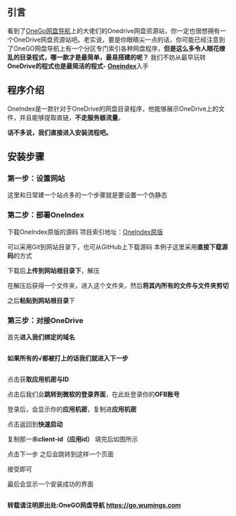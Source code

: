 <p><img src="https://ftp.bmp.ovh/imgs/2020/05/f02f2b6c3744611a.jpg" alt="" /></p>
<h2>引言</h2>
<p>看到了<a href="http://go.wumings.com" title="OneGo网盘导航">OneGo网盘导航</a>上的大佬们的Onedrive网盘资源站，你一定也很想拥有一个OneDrive网盘资源站吧。老实说，要是你眼睛尖一点的话，你可能已经注意到了OneGO网盘导航上有一个分区专门索引各种网盘程序，<strong>但是这么多令人眼花缭乱的目录程式，哪一款才是最简单，最易搭建的呢？</strong>
我们不妨从最早玩转<strong>OneDrive的程式也是最简洁的程式-</strong> <strong><a href="http://go.wumings.com/sites/840.html" title="Oneindex">Oneindex</a></strong>入手</p>
<h2>程序介绍</h2>
<p>OneIndex是一款针对于OneDrive的网盘目录程序，他能够展示OneDrive上的文件，并且能够提取直链，<strong>不走服务器流量</strong>。</p>
<p><strong>话不多说，我们直接进入安装流程吧。</strong></p>
<h2>安装步骤</h2>
<h3>第一步：设置网站</h3>
<p>这里和日常建一个站点多的一个步骤就是要设置一个伪静态</p>
<h3>第二步：部署OneIndex</h3>
<p>下载OneIndex原版的源码
项目索引地址：<a href="https://go.wumings.com/sites/840.html" title="OneIndex原版">OneIndex原版</a></p>
<p>可以采用Git到网站目录下，也可从GitHub上下载源码
本例子这里采用<strong>直接下载源码</strong>的方式
<img src="https://wx1.sbimg.cn/2020/05/03/2005031751_1.png" alt="" /></p>
<p>下载后<strong>上传到网站根目录下</strong>，解压
<img src="https://wx2.sbimg.cn/2020/05/03/2005031754_2.png" alt="" /></p>
<p>在解压后获得一个文件夹，进入这个文件夹，然后<strong>将其内所有的文件与文件夹剪切</strong>
<img src="https://wx1.sbimg.cn/2020/05/03/2005031757_3.png" alt="" /></p>
<p>之后<strong>粘贴到网站根目录</strong>下
<img src="https://wx2.sbimg.cn/2020/05/03/2005031759_4.png" alt="" /></p>
<h3>第三步：对接OneDrive</h3>
<p>首先<strong>进入我们绑定的域名</strong></p>
<p><img src="https://wx1.sbimg.cn/2020/05/03/2005031807_5.png" alt="" /></p>
<p><strong>如果所有的√都被打上的话我们就进入下一步</strong></p>
<p><img src="https://wx2.sbimg.cn/2020/05/03/2005031809_6.png" alt="" /></p>
<p>点击获<strong>取应用机密与ID</strong>
<img src="https://wx1.sbimg.cn/2020/05/03/2005031811_7.png" alt="" /></p>
<p>点击后我们会<strong>跳转到微软的登录界面</strong>，在此处登录你的<strong>OFB账号</strong>
<img src="https://s1.ax1x.com/2020/05/03/YS5u9S.png" alt="" /></p>
<p>登录后，会显示你的<strong>应用机密</strong>，复制进<strong>应用机密</strong>
<img src="https://wx1.sbimg.cn/2020/05/03/2005031819_10.png" alt="" /></p>
<p>点击返回到<strong>快速启动</strong>
<img src="https://s1.ax1x.com/2020/05/03/YSTAB9.png" alt="" /></p>
<p>复制那一串<strong>client-id（应用id）</strong>
填完后如图所示
<img src="https://s1.ax1x.com/2020/05/03/YSTU9f.png" alt="" /></p>
<p>点击下一步
之后会跳转到这样一个页面
<img src="https://s1.ax1x.com/2020/05/03/YS7Jr4.png" alt="" /></p>
<p>接受即可</p>
<p>最后会显示一个安装成功的界面</p>
<p><img src="https://s1.ax1x.com/2020/05/03/YSOO2t.png" alt="" /></p>
<p><strong>转载请注明原出处:OneGO网盘导航 <a href="https://go.wumings.com">https://go.wumings.com</a></strong></p>
